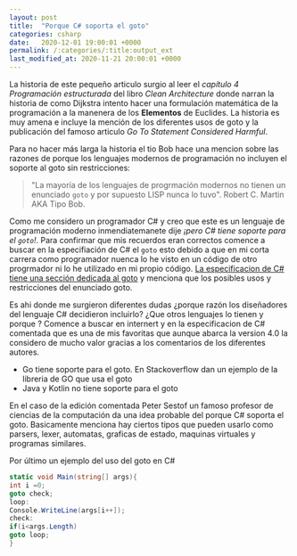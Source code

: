 ```yaml
---
layout: post
title:  "Porque C# soporta el goto"
categories: csharp
date:   2020-12-01 19:00:01 +0000
permalink: /:categories/:title:output_ext
last_modified_at: 2020-11-21 20:00:01 +0000
---
```


La historia de este pequeño articulo surgio al leer el _capítulo 4 Programación estructurada_ del libro _Clean Architecture_ donde narran la historia de como Dijkstra intento hacer una
formulación matemática de la programación a la manenera de los **Elementos** de Euclides. La historia es muy amena e incluye la mención de los diferentes usos de goto  y la publicación del famoso articulo _Go To Statement Considered Harmful_.

Para no hacer más larga la historia el tio Bob hace una mencion sobre las razones de porque los lenguajes modernos de programación no incluyen el soporte al goto sin restricciones:

> "La mayoría de los lenguajes de progrmación modernos no tienen un enunciado `goto` y por supuesto LISP nunca lo tuvo". Robert C. Martin AKA Tipo Bob.

Como me considero un programador C# y creo que este es un lenguaje de programación moderno inmendiatemanete dije _¡pero C# tiene soporte para el `goto`!_. Para confirmar que mis recuerdos eran correctos comence a buscar en la especifiación de C#
el `goto` esto debido a que en mi corta carrera como programador nuenca lo he visto en un código de otro progrmador ni lo he utilizado en mi propio código. [La especificacion de C# tiene una sección dedicada al goto](https://docs.microsoft.com/en-us/dotnet/csharp/language-reference/language-specification/statements#the-goto-statement) y menciona que los posibles usos y restricciones del enunciado goto.

Es ahi donde me surgieron diferentes dudas ¿porque razón los diseñadores del lenguaje C# decidieron incluirlo? ¿Que otros lenguajes lo tienen y porque ?
Comence a buscar en internert y en la especificacion de C# comentada que es una de mis favoritas que aunque abarca la version 4.0 la considero de mucho valor gracias a los comentarios de los diferentes autores.

* Go tiene soporte para el goto. En Stackoverflow dan un ejemplo de la libreria de GO que usa el goto
* Java y Kotlin no tiene soporte para el goto

En el caso de la edición comentada Peter Sestof un famoso profesor de ciencias de la computación da una idea probable del porque C# soporta el goto. Basicamente menciona hay ciertos tipos que pueden usarlo como parsers, lexer, automatas, graficas de estado, maquinas virtuales y programas similares.

Por último un ejemplo del uso del goto en C# 

```cs
static void Main(string[] args){
int i =0;
goto check;
loop:
Console.WriteLine(args[i++]);
check:
if(i<args.Length)
goto loop;
}
```
